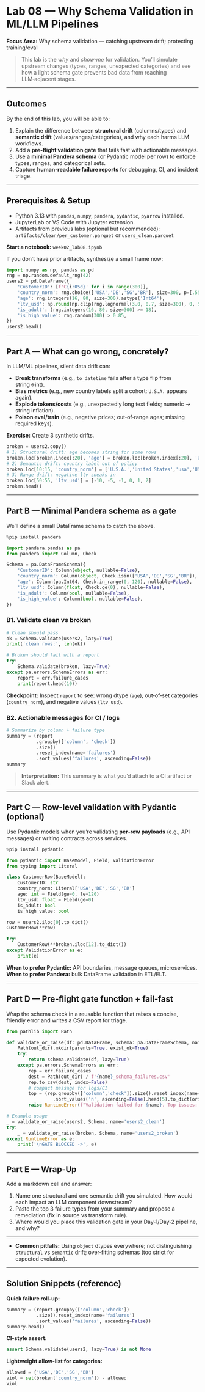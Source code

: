 # Lab 08 — Why Schema Validation in ML/LLM Pipelines

**Focus Area:** Why schema validation — catching upstream drift; protecting training/eval

> This lab is the *why* and *show‑me* for validation. You’ll simulate upstream changes (types, ranges, unexpected categories) and see how a light schema gate prevents bad data from reaching LLM‑adjacent stages.

---

## Outcomes

By the end of this lab, you will be able to:

1. Explain the difference between **structural drift** (columns/types) and **semantic drift** (values/ranges/categories), and why each harms LLM workflows.
2. Add a **pre‑flight validation gate** that fails fast with actionable messages.
3. Use a **minimal Pandera schema** (or Pydantic model per row) to enforce types, ranges, and categorical sets.
4. Capture **human‑readable failure reports** for debugging, CI, and incident triage.

---

## Prerequisites & Setup

- Python 3.13 with `pandas`, `numpy`, `pandera`, `pydantic`, `pyarrow` installed.  
- JupyterLab or VS Code with Jupyter extension.
- Artifacts from previous labs (optional but recommended): `artifacts/clean/per_customer.parquet` or `users_clean.parquet`  

**Start a notebook:** `week02_lab08.ipynb`

If you don’t have prior artifacts, synthesize a small frame now:

```python
import numpy as np, pandas as pd
rng = np.random.default_rng(42)
users2 = pd.DataFrame({
    'CustomerID': [f'C{i:05d}' for i in range(300)],
    'country_norm': rng.choice(['USA','DE','SG','BR'], size=300, p=[.55,.2,.15,.1]),
    'age': rng.integers(16, 80, size=300).astype('Int64'),
    'ltv_usd': np.round(np.clip(rng.lognormal(3.0, 0.7, size=300), 0, 5e4), 2),
    'is_adult': (rng.integers(16, 80, size=300) >= 18),
    'is_high_value': rng.random(300) > 0.85,
})
users2.head()
```

---

## Part A — What can go wrong, concretely?

In LLM/ML pipelines, silent data drift can:

- **Break transforms** (e.g., `to_datetime` fails after a type flip from string→int).
- **Bias metrics** (e.g., new country labels split a cohort: `U.S.A.` appears again).
- **Explode tokens/costs** (e.g., unexpectedly long text fields; numeric → string inflation).
- **Poison eval/train** (e.g., negative prices; out‑of‑range ages; missing required keys).

**Exercise:** Create 3 synthetic drifts.

```python
broken = users2.copy()
# 1) Structural drift: age becomes string for some rows
broken.loc[broken.index[:20], 'age'] = broken.loc[broken.index[:20], 'age'].astype(str)
# 2) Semantic drift: country label out of policy
broken.loc[10:15, 'country_norm'] = ['U.S.A.','United States','usa','US','USA','USA']
# 3) Range drift: negative ltv sneaks in
broken.loc[50:55, 'ltv_usd'] = [-10, -5, -1, 0, 1, 2]
broken.head()
```

---

## Part B — Minimal Pandera schema as a gate

We’ll define a small DataFrame schema to catch the above.

```python
%pip install pandera

import pandera.pandas as pa
from pandera import Column, Check

Schema = pa.DataFrameSchema({
    'CustomerID': Column(object, nullable=False),
    'country_norm': Column(object, Check.isin(['USA','DE','SG','BR']), nullable=False),
    'age': Column(pa.Int64, Check.in_range(0, 120), nullable=False),
    'ltv_usd': Column(float, Check.ge(0), nullable=False),
    'is_adult': Column(bool, nullable=False),
    'is_high_value': Column(bool, nullable=False),
})
```

### B1. Validate clean vs broken

```python
# Clean should pass
ok = Schema.validate(users2, lazy=True)
print('clean rows:', len(ok))

# Broken should fail with a report
try:
    Schema.validate(broken, lazy=True)
except pa.errors.SchemaErrors as err:
    report = err.failure_cases
    print(report.head(10))
```

**Checkpoint:** Inspect `report` to see: wrong dtype (`age`), out‑of‑set categories (`country_norm`), and negative values (`ltv_usd`).

### B2. Actionable messages for CI / logs

```python
# Summarize by column + failure type
summary = (report
           .groupby(['column', 'check'])
           .size()
           .reset_index(name='failures')
           .sort_values('failures', ascending=False))
summary
```

> **Interpretation:** This summary is what you’d attach to a CI artifact or Slack alert.

---

## Part C — Row‑level validation with Pydantic (optional)

Use Pydantic models when you’re validating **per‑row payloads** (e.g., API messages) or writing contracts across services.

```python
%pip install pydantic

from pydantic import BaseModel, Field, ValidationError
from typing import Literal

class CustomerRow(BaseModel):
    CustomerID: str
    country_norm: Literal['USA','DE','SG','BR']
    age: int = Field(ge=0, le=120)
    ltv_usd: float = Field(ge=0)
    is_adult: bool
    is_high_value: bool

row = users2.iloc[0].to_dict()
CustomerRow(**row)

try:
    CustomerRow(**broken.iloc[12].to_dict())
except ValidationError as e:
    print(e)
```

**When to prefer Pydantic:** API boundaries, message queues, microservices. **When to prefer Pandera:** bulk DataFrame validation in ETL/ELT.

---

## Part D — Pre‑flight gate function + fail‑fast

Wrap the schema check in a reusable function that raises a concise, friendly error and writes a CSV report for triage.

```python
from pathlib import Path

def validate_or_raise(df: pd.DataFrame, schema: pa.DataFrameSchema, name: str, out_dir: str = 'artifacts/validation') -> pd.DataFrame:
    Path(out_dir).mkdir(parents=True, exist_ok=True)
    try:
        return schema.validate(df, lazy=True)
    except pa.errors.SchemaErrors as err:
        rep = err.failure_cases
        dest = Path(out_dir) / f'{name}_schema_failures.csv'
        rep.to_csv(dest, index=False)
        # compact message for logs/CI
        top = (rep.groupby(['column','check']).size().reset_index(name='n')
                 .sort_values('n', ascending=False).head(5).to_dict(orient='records'))
        raise RuntimeError(f"Validation failed for {name}. Top issues: {top}. See {dest}")

# Example usage
_ = validate_or_raise(users2, Schema, name='users2_clean')
try:
    _ = validate_or_raise(broken, Schema, name='users2_broken')
except RuntimeError as e:
    print('\nGATE BLOCKED ->', e)
```

---

## Part E — Wrap‑Up

Add a markdown cell and answer:

1. Name one structural and one semantic drift you simulated. How would each impact an LLM component downstream?  
2. Paste the top 3 failure types from your summary and propose a remediation (fix in source vs transform rule).  
3. Where would you place this validation gate in your Day‑1/Day‑2 pipeline, and why?

---

- **Common pitfalls:** Using `object` dtypes everywhere; not distinguishing `structural` vs `semantic` drift; over‑fitting schemas (too strict for expected evolution).  

---

## Solution Snippets (reference)

**Quick failure roll‑up:**

```python
summary = (report.groupby(['column','check'])
           .size().reset_index(name='failures')
           .sort_values('failures', ascending=False))
summary.head()
```

**CI‑style assert:**

```python
assert Schema.validate(users2, lazy=True) is not None
```

**Lightweight allow‑list for categories:**

```python
allowed = {'USA','DE','SG','BR'}
viol = set(broken['country_norm']) - allowed
viol
```
